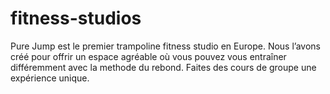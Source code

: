 # fitness-studios
Pure Jump est le premier trampoline fitness studio en Europe.  Nous l’avons créé pour offrir un espace agréable où vous pouvez vous entraîner différemment avec la methode du rebond. Faites des cours de groupe une expérience unique.
